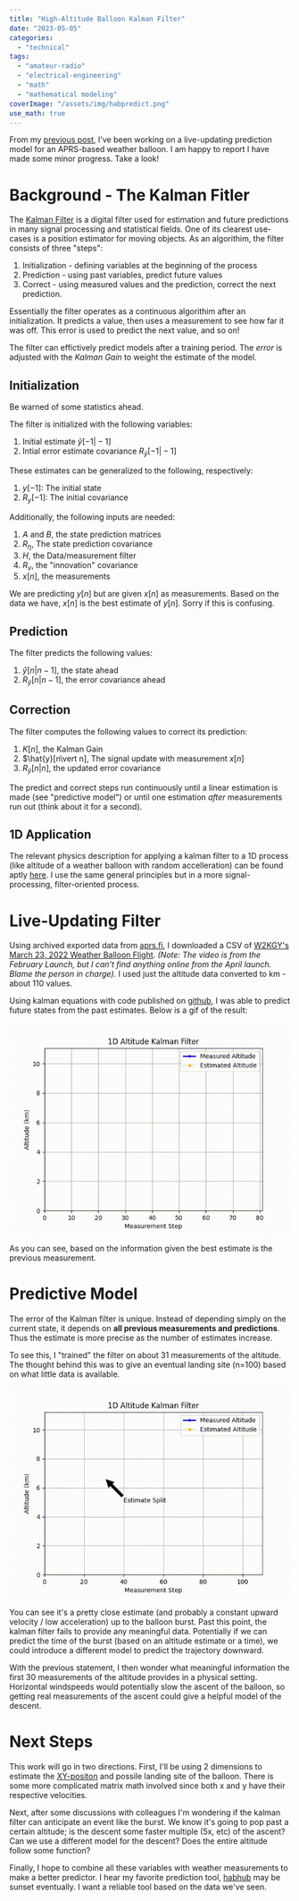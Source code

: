 ```yaml
---
title: "High-Altitude Balloon Kalman Filter"
date: "2023-05-05"
categories:
  - "technical"
tags:
  - "amateur-radio"
  - "electrical-engineering"
  - "math"
  - "mathematical modeling"
coverImage: "/assets/img/habpredict.png"
use_math: true
---
```


From my [previous post](/_posts/2022-12-16-Weather-Balloon-Prediction.md), I've been working on a live-updating prediction model for an APRS-based weather balloon. I am happy to report I have made some minor progress. Take a look!

# Background - The Kalman Fitler
The [Kalman Filter](https://www.kalmanfilter.net/kalman1d_pn.html) is a digital filter used for estimation and future predictions in many signal processing and statistical fields. One of its clearest use-cases is a position estimator for moving objects. As an algorithim, the filter consists of three "steps":

1. Initialization - defining variables at the beginning of the process
2. Prediction - using past variables, predict future values
3. Correct - using measured values and the prediction, correct the next prediction.

Essentially the filter operates as a continuous algorithim after an initialization. It predicts a value, then uses a measurement to see how far it was off. This error is used to predict the next value, and so on!

The filter can effictively predict models after a training period. The _error_ is adjusted with the _Kalman Gain_ to weight the estimate of the model.

## Initialization
Be warned of some statistics ahead.

The filter is initialized with the following variables:

1. Initial estimate $\hat{y}[-1\vert-1]$
2. Intial error estimate covariance $R_{\tilde{y}}[-1\vert-1]$

These estimates can be generalized to the following, respectively:

1. $y[-1]$: The initial state
2. $R_y[-1]$: The initial covariance

Additionally, the following inputs are needed:

1. $A$ and $B$, the state prediction matrices
2. $R_{\eta}$, The state prediction covariance
3. $H$, the Data/measurement filter
4. $R_v$, the "innovation" covariance
5. $x[n]$, the measurements

We are predicting $y[n]$ but are given $x[n]$ as measurements. Based on the data we have, $x[n]$ is the best estimate of $y[n]$. Sorry if this is confusing.

## Prediction

The filter predicts the following values:

1. $\hat{y}[n\vert n-1]$, the state ahead
2. $R_{\tilde{y}}[n\vert n-1]$, the error covariance ahead

## Correction

The filter computes the following values to correct its prediction:

1. $K[n]$, the Kalman Gain
2. $\hat{y}[n\vert n], The signal update with measurement $x[n]$
3. $R_{\tilde{y}}[n\vert n]$, the updated error covariance

The predict and correct steps run continuously until a linear estimation is made (see "predictive model") or until one estimation _after_ measurements run out (think about it for a second).

## 1D Application

The relevant physics description for applying a kalman filter to a 1D process (like altitude of a weather balloon with random accelleration) can be found aptly [here](https://www.kalmanfilter.net/kalman1d_pn.html). I use the same general principles but in a more signal-processing, filter-oriented process.

# Live-Updating Filter

Using archived exported data from [aprs.fi](https://aprs.fi), I downloaded a CSV of [W2KGY's March 23, 2022 Weather Balloon Flight](https://www.youtube.com/watch?v=ZlusBt7K_RY). _(Note: The video is from the February Launch, but I can't find anything online from the April launch. Blame the person in charge)._ I used just the altitude data converted to km - about 110 values.

Using kalman equations with code published on [github](https://github.com/N2WU/APRS_Kalman/blob/main/aprs_kalman.py), I was able to predict future states from the past estimates. Below is a gif of the result:

![Kalman 1D GIF](https://github.com/N2WU/APRS_Kalman/blob/main/Kalman1D.gif?raw=true)

As you can see, based on the information given the best estimate is the previous measurement.

# Predictive Model

The error of the Kalman filter is unique. Instead of depending simply on the current state, it depends on **all previous measurements and predictions**. Thus the estimate is more precise as the number of estimates increase.

To see this, I "trained" the filter on about 31 measurements of the altitude. The thought behind this was to give an eventual landing site (n=100) based on what little data is available. 

![Kalman 1D GIF](https://github.com/N2WU/APRS_Kalman/blob/main/Kalman1D_2.gif?raw=true)

You can see it's a pretty close estimate (and probably a constant upward velocity / low acceleration) up to the balloon burst. Past this point, the kalman filter fails to provide any meaningful data. Potentially if we can predict the time of the burst (based on an altitude estimate or a time), we could introduce a different model to predict the trajectory downward.

With the previous statement, I then wonder what meaningful information the first 30 measurements of the altitude provides in a physical setting. Horizontal windspeeds would potentially slow the ascent of the balloon, so getting real measurements of the ascent could give a helpful model of the descent.

# Next Steps

This work will go in two directions. First, I'll be using 2 dimensions to estimate the [XY-positon](https://www.kalmanfilter.net/kalmanmulti.html) and possile landing site of the balloon. There is some more complicated matrix math involved since both x and y have their respective velocities.

Next, after some discussions with colleagues I'm wondering if the kalman filter can anticipate an event like the burst. We know it's going to pop past a certain altitude; is the descent some faster multiple (5x, etc) of the ascent? Can we use a different model for the descent? Does the entire altitude follow some function?

Finally, I hope to combine all these variables with weather measurements to make a better predictor. I hear my favorite prediction tool, [habhub](https://predict.sondehub.org/) may be sunset eventually. I want a reliable tool based on the data we've seen.